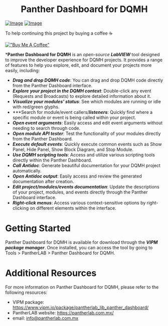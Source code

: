 <h1 style="text-align: center;">Panther Dashboard for DQMH</h1>

[![Image](https://www.vipm.io/package/pantherlab_lib_panther_dashboard/badge.svg?metric=installs)](https://www.vipm.io/package/pantherlab_lib_panther_dashboard/) [![Image](https://www.vipm.io/package/pantherlab_lib_panther_dashboard/badge.svg?metric=stars)](https://www.vipm.io/package/pantherlab_lib_panther_dashboard/)


To help continuing this project  by buying a coffee  ☕ 

[!["Buy Me A Coffee"](https://www.buymeacoffee.com/assets/img/custom_images/orange_img.png)](https://www.buymeacoffee.com/enoearias)

***Panther Dashboard for DQMH** is an _open-source_ ***LabVIEW*** tool designed to improve the developer experience for DQMH projects. It provides a range of features to help you explore, edit, and document your projects more easily, including:

- ***Drag and drop DQMH code***: You can drag and drop DQMH code directly from the Panther Dashboard interface.
- ***Explore your project in the DQMH context***: Double-click any event (Requests and Broadcasts) to explore detailed information about it.
- ***Visualize your modules' status***: See which modules are running or idle with red/green glyphs.
- ***Search for module/event callers/***listeners***: Quickly find where a specific module or event is being called within your project.
- ***Open event arguments***: Easily access and edit event arguments without needing to search through code.
- ***Open module API tester***: Test the functionality of your modules directly from the Panther Dashboard.
- ***Execute default events***: Quickly execute common events such as Show Panel, Hide Panel, Show Block Diagram, and Stop Module.
- ***Use DQMH scripting tools***: Access and utilize various scripting tools directly within the Panther Dashboard.
- ***Call Antidoc***: Generate beautiful documentation for your DQMH project automatically.
- ***Open Antidoc output***: Easily access and review the generated documentation after creation.
- ***Edit project/modules/events documentation***: Update the descriptions of your project, modules, and events directly through the Panther Dashboard interface.
- ***Right-click menus***: Access various context-sensitive options by right-clicking on different elements within the interface.

# Getting Started

Panther Dashboard for DQMH is available for download through the ***VIPM package manager***. Once installed, you can access the tool by going to Tools > PantherLAB > Panther Dashboard for DQMH.

# Additional Resources

For more information on Panther Dashboard for DQMH, please refer to the following resources:

- VIPM package: https://www.vipm.io/package/pantherlab_lib_panther_dashboard/
- PantherLAB website: https://pantherlab.com.mx/
- email: info@pantherlab.com.mx
 

 

